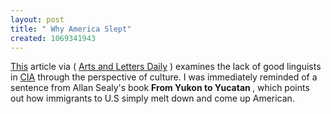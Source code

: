 ```yaml
--- 
layout: post
title: " Why America Slept"
created: 1069341943
---
```

<a href="http://www.atimes.com/atimes/Middle_East/EK11Ak01.html">This</a> article via ( <a href="http://www.aldaily.com/">Arts and Letters Daily</a> ) examines the lack of good linguists in <a href="http://www.cia.gov/">CIA</a> through the perspective of culture. I was immediately reminded of a sentence from Allan Sealy's book <b>From Yukon to Yucatan </b> , which points out how immigrants to U.S simply melt down and come up American.
